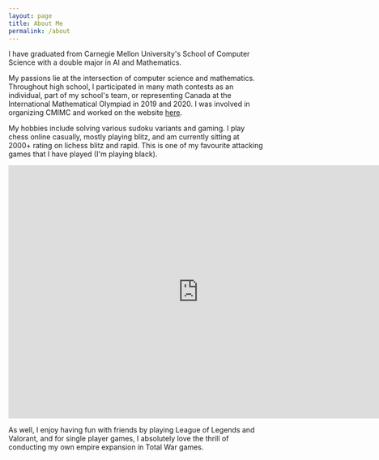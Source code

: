 ```yaml
---
layout: page
title: About Me
permalink: /about
---
```

I have graduated from Carnegie Mellon University's School of Computer Science with a double major in AI and Mathematics. 

My passions lie at the intersection of computer science and mathematics. Throughout high school, I participated in many math contests as an individual, part of my school's team, or representing Canada at the International Mathematical Olympiad in 2019 and 2020. I was involved in organizing CMIMC and worked on the website [here](https://cmimc.math.cmu.edu/).

My hobbies include solving various sudoku variants and gaming. I play chess online casually, mostly playing blitz, and am currently sitting at 2000+ rating on lichess blitz and rapid. This is one of my favourite attacking games that I have played (I'm playing black).

<iframe src="https://lichess.org/embed/24gwcRKu/black?theme=auto&bg=auto" width=750 height=500 frameborder=0></iframe>

As well, I enjoy having fun with friends by playing League of Legends and Valorant, and for single player games, I absolutely love the thrill of conducting my own empire expansion in Total War games. 
